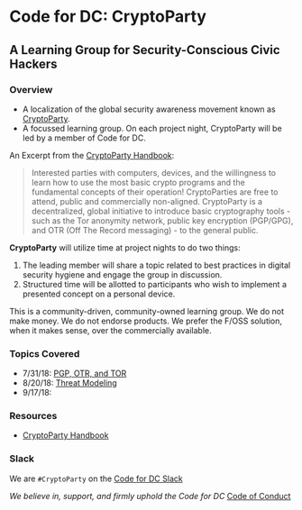 # Code for DC: CryptoParty
## A Learning Group for Security-Conscious Civic Hackers
### Overview
- A localization of the global security awareness movement known as [CryptoParty](https://cryptoparty.in).
- A focussed learning group. On each project night, CryptoParty will be led by a member of Code for DC.

An Excerpt from the [CryptoParty Handbook](http://mirror-de.cryptoparty.is/handbook/chapter_00_introducing_cryptoparty/chapter_00_introducing_cryptoparty.html#a-cryptoparty-history-party-like-its-1984):
> Interested parties with computers, devices, and the willingness to learn how to use the most basic crypto programs and the fundamental concepts of their operation! CryptoParties are free to attend, public and commercially non-aligned.
CryptoParty is a decentralized, global initiative to introduce basic cryptography tools - such as the Tor anonymity network, public key encryption (PGP/GPG), and OTR (Off The Record messaging) - to the general public.

**CryptoParty** will utilize time at project nights to do two things:
1. The leading member will share a topic related to best practices in digital security hygiene and engage the group in discussion.
2. Structured time will be allotted to participants who wish to implement a presented concept on a personal device.

This is a community-driven, community-owned learning group. We do not make money. We do not endorse products. We prefer the F/OSS solution, when it makes sense, over the commercially available.

### Topics Covered
- 7/31/18: [PGP, OTR, and TOR](https://github.com/csethna/cryptoparty_dc/blob/master/7_16_18.md)
- 8/20/18: [Threat Modeling](https://github.com/csethna/cryptoparty_dc/blob/master/8_20_18.md)
- 9/17/18:

### Resources
- [CryptoParty Handbook](http://mirror-de.cryptoparty.is/handbook/chapter_00_introducing_cryptoparty/chapter_00_introducing_cryptoparty.html)

### Slack
We are `#CryptoParty` on the [Code for DC Slack](https://codefordc.org/resources/slack.html)

_We believe in, support, and firmly uphold the Code for DC_ [Code of Conduct](https://codefordc.org/resources/codeofconduct.html)
